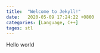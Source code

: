 ```yaml
---
title:  "Welcome to Jekyll!"
date:   2020-05-09 17:24:22 +0800
categories: [Language, C++]
tages: stl
---
```

Hello world
